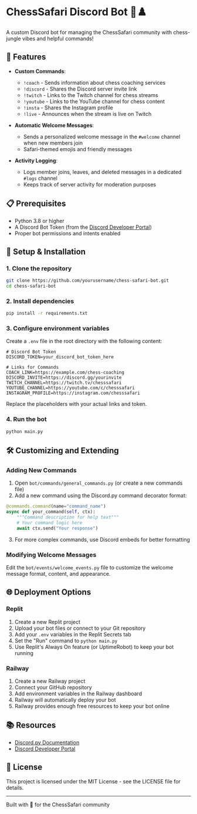# ChessSafari Discord Bot 🐘♟️

A custom Discord bot for managing the ChessSafari community with chess-jungle vibes and helpful commands!

## 🌴 Features

- **Custom Commands**:
  - `!coach` - Sends information about chess coaching services
  - `!discord` - Shares the Discord server invite link
  - `!twitch` - Links to the Twitch channel for chess streams
  - `!youtube` - Links to the YouTube channel for chess content
  - `!insta` - Shares the Instagram profile
  - `!live` - Announces when the stream is live on Twitch

- **Automatic Welcome Messages**:
  - Sends a personalized welcome message in the `#welcome` channel when new members join
  - Safari-themed emojis and friendly messages

- **Activity Logging**:
  - Logs member joins, leaves, and deleted messages in a dedicated `#logs` channel
  - Keeps track of server activity for moderation purposes

## 📋 Prerequisites

- Python 3.8 or higher
- A Discord Bot Token (from the [Discord Developer Portal](https://discord.com/developers/applications))
- Proper bot permissions and intents enabled

## 🚀 Setup & Installation

### 1. Clone the repository

```bash
git clone https://github.com/yourusername/chess-safari-bot.git
cd chess-safari-bot
```

### 2. Install dependencies

```bash
pip install -r requirements.txt
```

### 3. Configure environment variables

Create a `.env` file in the root directory with the following content:

```
# Discord Bot Token
DISCORD_TOKEN=your_discord_bot_token_here

# Links for Commands
COACH_LINK=https://example.com/chess-coaching
DISCORD_INVITE=https://discord.gg/yourinvite
TWITCH_CHANNEL=https://twitch.tv/chesssafari
YOUTUBE_CHANNEL=https://youtube.com/c/chesssafari
INSTAGRAM_PROFILE=https://instagram.com/chesssafari
```

Replace the placeholders with your actual links and token.

### 4. Run the bot

```bash
python main.py
```

## 🛠️ Customizing and Extending

### Adding New Commands

1. Open `bot/commands/general_commands.py` (or create a new commands file)
2. Add a new command using the Discord.py command decorator format:

```python
@commands.command(name="command_name")
async def your_command(self, ctx):
    """Command description for help text"""
    # Your command logic here
    await ctx.send("Your response")
```

3. For more complex commands, use Discord embeds for better formatting

### Modifying Welcome Messages

Edit the `bot/events/welcome_events.py` file to customize the welcome message format, content, and appearance.

## 🌐 Deployment Options

### Replit

1. Create a new Replit project
2. Upload your bot files or connect to your Git repository
3. Add your `.env` variables in the Replit Secrets tab
4. Set the "Run" command to `python main.py`
5. Use Replit's Always On feature (or UptimeRobot) to keep your bot running

### Railway

1. Create a new Railway project
2. Connect your GitHub repository
3. Add environment variables in the Railway dashboard
4. Railway will automatically deploy your bot
5. Railway provides enough free resources to keep your bot online

## 📚 Resources

- [Discord.py Documentation](https://discordpy.readthedocs.io/)
- [Discord Developer Portal](https://discord.com/developers/applications)

## 📜 License

This project is licensed under the MIT License - see the LICENSE file for details.

---

Built with 🧡 for the ChessSafari community
